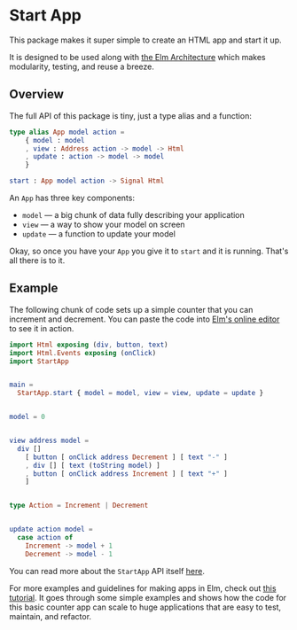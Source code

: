 # Start App

This package makes it super simple to create an HTML app and start it up.

It is designed to be used along with [the Elm Architecture][arch] which makes
modularity, testing, and reuse a breeze.

[arch]: https://github.com/evancz/elm-architecture-tutorial/

## Overview

The full API of this package is tiny, just a type alias and a function:


```elm
type alias App model action =
    { model : model
    , view : Address action -> model -> Html
    , update : action -> model -> model
    }

start : App model action -> Signal Html
```

An `App` has three key components:

  * `model` &mdash; a big chunk of data fully describing your application
  * `view` &mdash; a way to show your model on screen
  * `update` &mdash; a function to update your model

Okay, so once you have your `App` you give it to `start` and it is running.
That's all there is to it.

[elm-html]: http://elm-lang.org/blog/Blazing-Fast-Html.elm
[address]: http://package.elm-lang.org/packages/elm-lang/core/2.0.1/Signal#Mailbox
[arch]: https://github.com/evancz/elm-architecture-tutorial/


## Example

The following chunk of code sets up a simple counter that you can increment
and decrement. You can paste the code into [Elm's online editor][edit] to see
it in action.

[edit]: http://elm-lang.org/try

```elm
import Html exposing (div, button, text)
import Html.Events exposing (onClick)
import StartApp


main =
  StartApp.start { model = model, view = view, update = update }


model = 0


view address model =
  div []
    [ button [ onClick address Decrement ] [ text "-" ]
    , div [] [ text (toString model) ]
    , button [ onClick address Increment ] [ text "+" ]
    ]


type Action = Increment | Decrement


update action model =
  case action of
    Increment -> model + 1
    Decrement -> model - 1
```

You can read more about the `StartApp` API itself [here][docs].

[docs]: http://package.elm-lang.org/packages/evancz/start-app/latest/StartApp

For more examples and guidelines for making apps in Elm, check out [this
tutorial][arch]. It goes through some simple examples and shows how the code
for this basic counter app can scale to huge applications that are easy to
test, maintain, and refactor.

